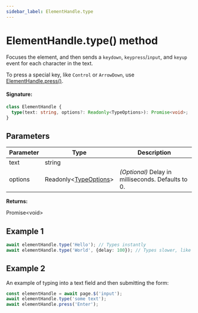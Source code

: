 ```yaml
---
sidebar_label: ElementHandle.type
---
```


# ElementHandle.type() method

Focuses the element, and then sends a `keydown`, `keypress`/`input`, and `keyup` event for each character in the text.

To press a special key, like `Control` or `ArrowDown`, use [ElementHandle.press()](./puppeteer.elementhandle.press.md).

#### Signature:

```typescript
class ElementHandle {
  type(text: string, options?: Readonly<TypeOptions>): Promise<void>;
}
```

## Parameters

| Parameter | Type                                                      | Description                                        |
| --------- | --------------------------------------------------------- | -------------------------------------------------- |
| text      | string                                                    |                                                    |
| options   | Readonly&lt;[TypeOptions](./puppeteer.typeoptions.md)&gt; | _(Optional)_ Delay in milliseconds. Defaults to 0. |

**Returns:**

Promise&lt;void&gt;

## Example 1

```ts
await elementHandle.type('Hello'); // Types instantly
await elementHandle.type('World', {delay: 100}); // Types slower, like a user
```

## Example 2

An example of typing into a text field and then submitting the form:

```ts
const elementHandle = await page.$('input');
await elementHandle.type('some text');
await elementHandle.press('Enter');
```
